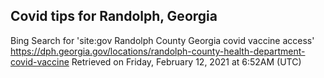 ## Covid tips for Randolph, Georgia

Bing Search for 'site:gov Randolph County Georgia covid vaccine access'
https://dph.georgia.gov/locations/randolph-county-health-department-covid-vaccine
Retrieved on Friday, February 12, 2021 at 6:52AM (UTC)